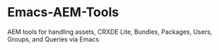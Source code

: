 # Emacs-AEM-Tools
AEM tools for handling assets, CRXDE Lite, Bundles, Packages, Users, Groups, and Queries via Emacs
